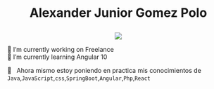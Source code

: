 <!---**gomezpoloalexanderjunior/gomezpoloalexanderjunior** is a ✨ _special_ ✨ repository because its `README.md` (this file) appears on your GitHub profile.--->
 # <p align="center">Alexander Junior Gomez Polo</p>
 
 <p align="center">
  <a href="https://github.com/gomezpoloalexanderjunior/gomezpoloalexanderjunior"><img src="https://readme-typing-svg.herokuapp.com?center=true&lines=Ingeniero+de+Sistemas;Desarrollador+FullStack;Programador+Web;Autodidacta)](https://git.io/typing-svg"></a>
</p>
🔭 I’m currently working on Freelance<br/>
🌱 I’m currently learning Angular 10 <br/>

:pill: &nbsp; Ahora mismo estoy poniendo en practica mis conocimientos de `Java`,`JavaScript`,`css`,`SpringBoot`,`Angular`,`Php`,`React`<br/>
<!--- 👯 I’m looking to collaborate on ...
<! 🤔 I’m looking for help with ...
- 💬 Ask me about ...
- 📫 How to reach me: ...
- 😄 Pronouns: ...
- ⚡ Fun fact: ...-->

